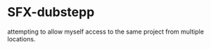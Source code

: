 SFX-dubstepp
============

attempting to allow myself access to the same project from multiple locations.
